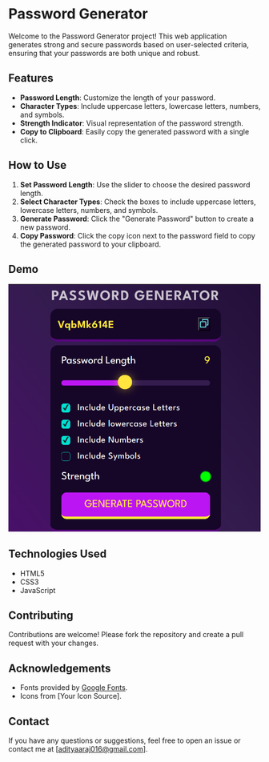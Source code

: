 
# Password Generator

Welcome to the Password Generator project! This web application generates strong and secure passwords based on user-selected criteria, ensuring that your passwords are both unique and robust.

## Features

- **Password Length**: Customize the length of your password.
- **Character Types**: Include uppercase letters, lowercase letters, numbers, and symbols.
- **Strength Indicator**: Visual representation of the password strength.
- **Copy to Clipboard**: Easily copy the generated password with a single click.

## How to Use

1. **Set Password Length**: Use the slider to choose the desired password length.
2. **Select Character Types**: Check the boxes to include uppercase letters, lowercase letters, numbers, and symbols.
3. **Generate Password**: Click the "Generate Password" button to create a new password.
4. **Copy Password**: Click the copy icon next to the password field to copy the generated password to your clipboard.

## Demo

![Screenshot](Screenshot.png)


## Technologies Used

- HTML5
- CSS3
- JavaScript

## Contributing

Contributions are welcome! Please fork the repository and create a pull request with your changes.


## Acknowledgements

- Fonts provided by [Google Fonts](https://fonts.google.com/).
- Icons from [Your Icon Source].

## Contact

If you have any questions or suggestions, feel free to open an issue or contact me at [adityaaraj016@gmail.com].

